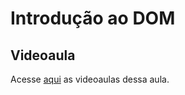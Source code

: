 # Introdução ao DOM

## Videoaula
Acesse [aqui](https://drive.google.com/file/d/155LQdAk-VIgUmUu9AsCH8mdV33sVkwcH/view?usp=drive_link) as videoaulas dessa aula.